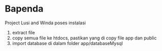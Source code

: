 # Bapenda
Project Lusi and Winda
poses instalasi
  1. extract file
  2. copy semua file ke htdocs, pastikan yang di copy file app dan public
  3. import database di dalam folder app/databaseMysql 
